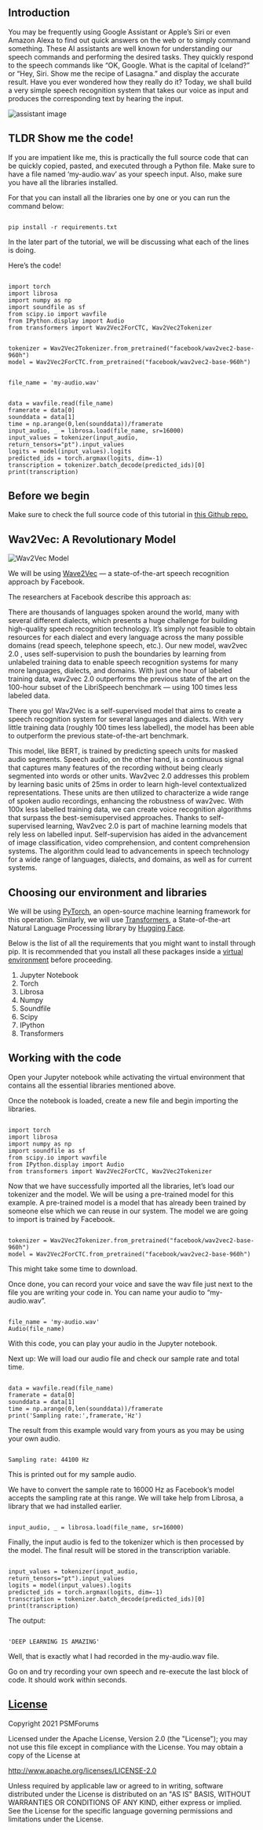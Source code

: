 ## Introduction

You may be frequently using Google Assistant or Apple’s Siri or even Amazon Alexa to find out quick answers on the web or to simply command something. These AI assistants are well known for understanding our speech commands and performing the desired tasks. They quickly respond to the speech commands like “OK, Google. What is the capital of Iceland?” or “Hey, Siri. Show me the recipe of Lasagna.” and display the accurate result. Have you ever wondered how they really do it? Today, we shall build a very simple speech recognition system that takes our voice as input and produces the corresponding text by hearing the input.

![assistant image](https://github.com/psavarmattas/SpeechToText/blob/6f04d775b0bebbceec105a9930788feeaeb5c283/assets/image1.jpg)

## TLDR Show me the code!

If you are impatient like me, this is practically the full source code that can be quickly copied, pasted, and executed through a Python file. Make sure to have a file named ‘my-audio.wav’ as your speech input. Also, make sure you have all the libraries installed.

For that you can install all the libraries one by one or you can run the command below:

<pre><code>
pip install -r requirements.txt
</code></pre>

In the later part of the tutorial, we will be discussing what each of the lines is doing.

Here’s the code!

<pre><code>
import torch
import librosa
import numpy as np
import soundfile as sf
from scipy.io import wavfile
from IPython.display import Audio
from transformers import Wav2Vec2ForCTC, Wav2Vec2Tokenizer
</code></pre>

<pre><code>
tokenizer = Wav2Vec2Tokenizer.from_pretrained("facebook/wav2vec2-base-960h")
model = Wav2Vec2ForCTC.from_pretrained("facebook/wav2vec2-base-960h")
</code></pre>

<pre><code>
file_name = 'my-audio.wav'
</code></pre>

<pre><code>
data = wavfile.read(file_name)
framerate = data[0]
sounddata = data[1]
time = np.arange(0,len(sounddata))/framerate
input_audio, _ = librosa.load(file_name, sr=16000)
input_values = tokenizer(input_audio, return_tensors="pt").input_values
logits = model(input_values).logits
predicted_ids = torch.argmax(logits, dim=-1)
transcription = tokenizer.batch_decode(predicted_ids)[0]
print(transcription)
</code></pre>

## Before we begin
Make sure to check the full source code of this tutorial in [this Github repo.](https://github.com/psavarmattas/SpeechToText)

## Wav2Vec: A Revolutionary Model

![Wav2Vec Model](https://github.com/psavarmattas/SpeechToText/blob/2af3cdb7b90b46f4ab7a9f148b61fcf34a5d9ac6/assets/image2.png)

We will be using [Wave2Vec](https://ai.facebook.com/blog/wav2vec-20-learning-the-structure-of-speech-from-raw-audio/) — a state-of-the-art speech recognition approach by Facebook.

The researchers at Facebook describe this approach as:

There are thousands of languages spoken around the world, many with several different dialects, which presents a huge challenge for building high-quality speech recognition technology. It’s simply not feasible to obtain resources for each dialect and every language across the many possible domains (read speech, telephone speech, etc.). Our new model, wav2vec 2.0 , uses self-supervision to push the boundaries by learning from unlabeled training data to enable speech recognition systems for many more languages, dialects, and domains. With just one hour of labeled training data, wav2vec 2.0 outperforms the previous state of the art on the 100-hour subset of the LibriSpeech benchmark — using 100 times less labeled data.

There you go! Wav2Vec is a self-supervised model that aims to create a speech recognition system for several languages and dialects. With very little training data (roughly 100 times less labelled), the model has been able to outperform the previous state-of-the-art benchmark.

This model, like BERT, is trained by predicting speech units for masked audio segments. Speech audio, on the other hand, is a continuous signal that captures many features of the recording without being clearly segmented into words or other units. Wav2vec 2.0 addresses this problem by learning basic units of 25ms in order to learn high-level contextualized representations. These units are then utilized to characterize a wide range of spoken audio recordings, enhancing the robustness of wav2vec. With 100x less labelled training data, we can create voice recognition algorithms that surpass the best-semisupervised approaches. Thanks to self-supervised learning, Wav2vec 2.0 is part of machine learning models that rely less on labelled input. Self-supervision has aided in the advancement of image classification, video comprehension, and content comprehension systems. The algorithm could lead to advancements in speech technology for a wide range of languages, dialects, and domains, as well as for current systems.

## Choosing our environment and libraries

We will be using [PyTorch](https://pytorch.org/), an open-source machine learning framework for this operation. Similarly, we will use [Transformers](https://huggingface.co/transformers/), a State-of-the-art Natural Language Processing library by [Hugging Face](https://huggingface.co/).

Below is the list of all the requirements that you might want to install through pip. It is recommended that you install all these packages inside a [virtual environment](https://packaging.python.org/guides/installing-using-pip-and-virtual-environments/#creating-a-virtual-environment) before proceeding.

1. Jupyter Notebook
2. Torch
3. Librosa
4. Numpy
5. Soundfile
6. Scipy
7. IPython
8. Transformers

## Working with the code

Open your Jupyter notebook while activating the virtual environment that contains all the essential libraries mentioned above.

Once the notebook is loaded, create a new file and begin importing the libraries.

<pre><code>
import torch
import librosa
import numpy as np
import soundfile as sf
from scipy.io import wavfile
from IPython.display import Audio
from transformers import Wav2Vec2ForCTC, Wav2Vec2Tokenizer
</code></pre>

Now that we have successfully imported all the libraries, let’s load our tokenizer and the model. We will be using a pre-trained model for this example. A pre-trained model is a model that has already been trained by someone else which we can reuse in our system. The model we are going to import is trained by Facebook.

<pre><code>
tokenizer = Wav2Vec2Tokenizer.from_pretrained("facebook/wav2vec2-base-960h")
model = Wav2Vec2ForCTC.from_pretrained("facebook/wav2vec2-base-960h")
</code></pre>

This might take some time to download.

Once done, you can record your voice and save the wav file just next to the file you are writing your code in. You can name your audio to “my-audio.wav”.

<pre><code>
file_name = 'my-audio.wav'
Audio(file_name)
</code></pre>

With this code, you can play your audio in the Jupyter notebook.

Next up: We will load our audio file and check our sample rate and total time.

<pre><code>
data = wavfile.read(file_name)
framerate = data[0]
sounddata = data[1]
time = np.arange(0,len(sounddata))/framerate
print('Sampling rate:',framerate,'Hz')
</code></pre>

The result from this example would vary from yours as you may be using your own audio.

<pre><code>
Sampling rate: 44100 Hz
</code></pre>

This is printed out for my sample audio.

We have to convert the sample rate to 16000 Hz as Facebook’s model accepts the sampling rate at this range. We will take help from Librosa, a library that we had installed earlier.

<pre><code>
input_audio, _ = librosa.load(file_name, sr=16000)
</code></pre>

Finally, the input audio is fed to the tokenizer which is then processed by the model. The final result will be stored in the transcription variable.

<pre><code>
input_values = tokenizer(input_audio, return_tensors="pt").input_values
logits = model(input_values).logits
predicted_ids = torch.argmax(logits, dim=-1)
transcription = tokenizer.batch_decode(predicted_ids)[0]
print(transcription)
</code></pre>

The output:

<pre><code>
'DEEP LEARNING IS AMAZING'
</code></pre>

Well, that is exactly what I had recorded in the my-audio.wav file.

Go on and try recording your own speech and re-execute the last block of code. It should work within seconds.

## [License](https://github.com/psavarmattas/SpeechToText/blob/master/LICENSE.MD)

Copyright 2021 PSMForums

Licensed under the Apache License, Version 2.0 (the "License");
you may not use this file except in compliance with the License.
You may obtain a copy of the License at

http://www.apache.org/licenses/LICENSE-2.0

Unless required by applicable law or agreed to in writing, software
distributed under the License is distributed on an "AS IS" BASIS,
WITHOUT WARRANTIES OR CONDITIONS OF ANY KIND, either express or implied.
See the License for the specific language governing permissions and
limitations under the License.